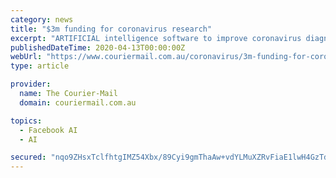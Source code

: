 ```yaml
---
category: news
title: "$3m funding for coronavirus research"
excerpt: "ARTIFICIAL intelligence software to improve coronavirus diagnosis around the world and other critical research will be fast-tracked under new Federal Government funding. Health Minister Greg Hunt ..."
publishedDateTime: 2020-04-13T00:00:00Z
webUrl: "https://www.couriermail.com.au/coronavirus/3m-funding-for-coronavirus-research/news-story/065b5118cd43dce48a17e4c9840d96a9"
type: article

provider:
  name: The Courier-Mail
  domain: couriermail.com.au

topics:
  - Facebook AI
  - AI

secured: "nqo9ZHsxTclfhtgIMZ54Xbx/89Cyi9gmThaAw+vdYLMuXZRvFiaE1lwH4GzTdlGtoH+JLAUBSWo81bwF3dQB4EsDKYa9BmFCG3UQH7u9ngt7699LiMET3ckG8VdUxeBs1BqsxF4+VfBV432ceIbMOrwm8DT9f23OWD77Hu/QtrRdsUi34T47mHwvZyHI3ookcx8tS8EXiVQRDD3BiJ3d4jpcjr9S+4AYzhYrM/8aXQ1hXuVSG1towHljWgF1vEynAkc+4lE126ROE419/ZnleyPXAOiDc8rWpsfIofVVtMqw99XcEgvz4NesiUrPkYaK;ieRMkxCPBDL8e+mFNmBPkw=="
---
```


